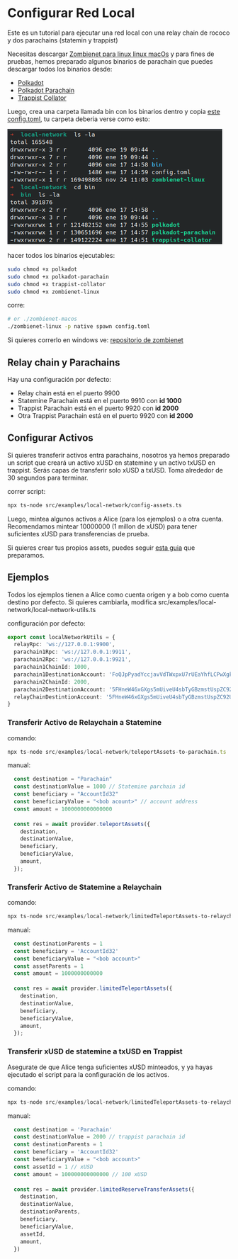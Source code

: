 Configurar Red Local
=======

Este es un tutorial para ejecutar una red local con una relay chain de rococo y dos parachains (statemin y trappist)

Necesitas descargar     <a href="https://github.com/paritytech/zombienet/releases">Zombienet para linux linux macOs</a> y para fines de pruebas, hemos preparado algunos binarios de parachain que  puedes descargar todos los binarios desde:

<ul>
  <li><a href="https://blockcoders.nyc3.cdn.digitaloceanspaces.com/xcm-sdk%2Fpolkadot">Polkadot</a></li>
  <li><a href="https://blockcoders.nyc3.cdn.digitaloceanspaces.com/xcm-sdk%2Fpolkadot-parachain">Polkadot Parachain</a></li>
  <li><a href="https://blockcoders.nyc3.cdn.digitaloceanspaces.com/xcm-sdk%2Ftrappist-collator">Trappist Collator</a></li>
</ul>

Luego, crea una carpeta llamada bin con los binarios dentro y copia <a href="./config.toml">este config.toml</a>, tu carpeta deberia verse como esto:

![](../../../.images/local-network/zombienet-folder.png)

hacer todos los binarios ejecutables:

```sh
sudo chmod +x polkadot
sudo chmod +x polkadot-parachain
sudo chmod +x trappist-collator
sudo chmod +x zombienet-linux
```

corre:

```sh
# or ./zombienet-macos
./zombienet-linux -p native spawn config.toml
```

Si quieres correrlo en windows ve: <a href="https://github.com/paritytech/zombienet">repositorio de zombienet</a>

## Relay chain y Parachains

Hay una configuración por defecto:

<ul>
  <li>Relay chain está en el puerto 9900</li>
  <li>Statemine Parachain está en el puerto 9910 con <Strong> id 1000 </strong> </li>
  <li>Trappist Parachain está en el puerto 9920 con <strong> id 2000 </strong> </li>
    <li>Otra Trappist Parachain está en el puerto 9920 con <strong> id 2000 </strong> </li>

</ul>


## Configurar Activos

Si quieres transferir activos entra parachains, nosotros ya hemos preparado un script que creará un activo xUSD en statemine y un activo txUSD en trappist. Serás capas de transferir solo xUSD a txUSD. Toma alrededor de 30 segundos para terminar.

correr script:

```sh
npx ts-node src/examples/local-network/config-assets.ts
```

Luego, mintea algunos activos a Alice (para los ejemplos) o a otra cuenta. Recomendamos mintear 10000000 (1 millon de xUSD) para tener suficientes xUSD para transferencias de prueba.

Si quieres crear tus propios assets, puedes seguir <a href="./manually-config-assets-es.md">esta guia</a> que preparamos.

## Ejemplos

Todos los ejemplos tienen a Alice como cuenta origen y a bob como cuenta destino por defecto. Si quieres cambiarla, modifica src/examples/local-network/local-network-utils.ts

configuración por defecto:

```ts
export const localNetworkUtils = {
  relayRpc: 'ws://127.0.0.1:9900',
  parachain1Rpc: 'ws://127.0.0.1:9911',
  parachain2Rpc: 'ws://127.0.0.1:9921',
  parachain1ChainId: 1000,
  parachain1DestinationAccount: 'FoQJpPyadYccjavVdTWxpxU7rUEaYhfLCPwXgkfD6Zat9QP', // bob account on statemine
  parachain2ChainId: 2000,
  parachain2DestinationAccount: '5FHneW46xGXgs5mUiveU4sbTyGBzmstUspZC92UhjJM694ty', //bob account on trappist
  relayChainDestintionAccount: '5FHneW46xGXgs5mUiveU4sbTyGBzmstUspZC92UhjJM694ty', // bob account on relay
}
```

### Transferir Activo de Relaychain a Statemine

comando:
```ts
npx ts-node src/examples/local-network/teleportAssets-to-parachain.ts
```

manual:
```ts
  const destination = "Parachain"
  const destinationValue = 1000 // Statemine parchain id
  const beneficiary = "AccountId32"
  const beneficiaryValue = "<bob acount>" // account address
  const amount = 1000000000000000

  const res = await provider.teleportAssets({
    destination,
    destinationValue,
    beneficiary,
    beneficiaryValue,
    amount,
  });
```

### Transferir Activo de Statemine a Relaychain

comando:
```ts
npx ts-node src/examples/local-network/limitedTeleportAssets-to-relaychain.ts
```

manual:
```ts
  const destinationParents = 1
  const beneficiary = 'AccountId32'
  const beneficiaryValue = "<bob account>"
  const assetParents = 1
  const amount = 1000000000000

  const res = await provider.limitedTeleportAssets({
    destination,
    destinationValue,
    beneficiary,
    beneficiaryValue,
    amount,
  });
```

### Transferir xUSD de statemine a txUSD en Trappist

Asegurate de que Alice tenga suficientes xUSD minteados, y ya hayas ejecutado el script para la configuración de los activos.

comando:
```ts
npx ts-node src/examples/local-network/limitedTeleportAssets-to-relaychain.ts
```

manual:
```ts
  const destination = 'Parachain'
  const destinationValue = 2000 // trappist parachain id
  const destinationParents = 1
  const beneficiary = 'AccountId32'
  const beneficiaryValue = "<bob account>"
  const assetId = 1 // xUSD
  const amount = 100000000000000 // 100 xUSD

  const res = await provider.limitedReserveTransferAssets({
    destination,
    destinationValue,
    destinationParents,
    beneficiary,
    beneficiaryValue,
    assetId,
    amount,
  })
```

